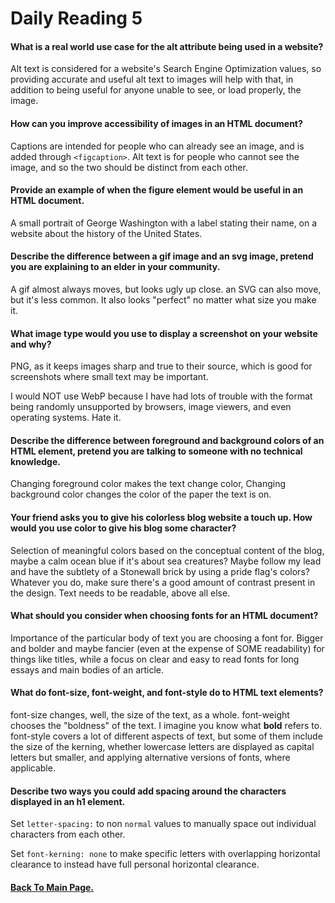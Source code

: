 # Daily Reading 5


#### What is a real world use case for the alt attribute being used in a website?
Alt text is considered for a website's Search Engine Optimization values, so providing accurate and useful alt text to images will help with that, in addition to being useful for anyone unable to see, or load properly, the image.


#### How can you improve accessibility of images in an HTML document?
Captions are intended for people who can already see an image, and is added through `<figcaption>`. Alt text is for people who cannot see the image, and so the two should be distinct from each other.


#### Provide an example of when the figure element would be useful in an HTML document.
A small portrait of George Washington with a label stating their name, on a website about the history of the United States.


#### Describe the difference between a gif image and an svg image, pretend you are explaining to an elder in your community.
A gif almost always moves, but looks ugly up close. an SVG can also move, but it's less common. It also looks "perfect" no matter what size you make it.


#### What image type would you use to display a screenshot on your website and why?
PNG, as it keeps images sharp and true to their source, which is good for screenshots where small text may be important.

I would NOT use WebP because I have had lots of trouble with the format being randomly unsupported by browsers, image viewers, and even operating systems. Hate it.


#### Describe the difference between foreground and background colors of an HTML element, pretend you are talking to someone with no technical knowledge.
Changing foreground color makes the text change color, Changing background color changes the color of the paper the text is on.


#### Your friend asks you to give his colorless blog website a touch up. How would you use color to give his blog some character?
Selection of meaningful colors based on the conceptual content of the blog, maybe a calm ocean blue if it's about sea creatures? Maybe follow my lead and have the subtlety of a Stonewall brick by using a pride flag's colors? Whatever you do, make sure there's a good amount of contrast present in the design. Text needs to be readable, above all else.


#### What should you consider when choosing fonts for an HTML document?
Importance of the particular body of text you are choosing a font for. Bigger and bolder and maybe fancier (even at the expense of SOME readability) for things like titles, while a focus on clear and easy to read fonts for long essays and main bodies of an article.


#### What do font-size, font-weight, and font-style do to HTML text elements?

font-size changes, well, the size of the text, as a whole.
font-weight chooses the "boldness" of the text. I imagine you know what **bold** refers to.
font-style covers a lot of different aspects of text, but some of them include the size of the kerning, whether lowercase letters are displayed as capital letters but smaller, and applying alternative versions of fonts, where applicable.


#### Describe two ways you could add spacing around the characters displayed in an h1 element.

Set `letter-spacing:` to non `normal` values to manually space out individual characters from each other.

Set `font-kerning: none` to make specific letters with overlapping horizontal clearance to instead have full personal horizontal clearance.




#### [Back To Main Page.](https://colorinvert.github.io/reading-notes/)